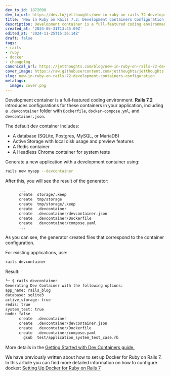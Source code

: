 ```yaml
---
dev_to_id: 1872098
dev_to_url: https://dev.to/jetthoughts/new-in-ruby-on-rails-72-development-containers-configuration-a57
title: 'New in Ruby on Rails 7.2: Development Containers Configuration'
description: Development container is a full-featured coding environment. Rails 7.2 introduces configurations for...
created_at: '2024-05-31T13:45:09Z'
edited_at: '2024-11-25T15:36:14Z'
draft: false
tags:
- rails
- ruby
- docker
- changelog
canonical_url: https://jetthoughts.com/blog/new-in-ruby-on-rails-72-development-containers-configuration/
cover_image: https://raw.githubusercontent.com/jetthoughts/jetthoughts.github.io/master/content/blog/new-in-ruby-on-rails-72-development-containers-configuration/cover.png
slug: new-in-ruby-on-rails-72-development-containers-configuration
metatags:
  image: cover.png
---
```


Development container is a full-featured coding environment. **Rails 7.2** introduces configurations for these containers in your application, including a `.devcontainer` folder with `Dockerfile`, `docker-compose.yml`, and `devcontainer.json`.

The default dev container includes:

- A database (SQLite, Postgres, MySQL, or MariaDB)
- Active Storage with local disk usage and preview features
- A Redis container
- A Headless Chrome container for system tests

Generate a new application with a development container using:
```bash
rails new myapp --devcontainer
```
After this, you will see the result of the generator:
```bash
      ...
      create  storage/.keep
      create  tmp/storage
      create  tmp/storage/.keep
      create  .devcontainer
      create  .devcontainer/devcontainer.json
      create  .devcontainer/Dockerfile
      create  .devcontainer/compose.yaml
      ...
```
As you can see, the generator created files that correspond to the container configuration.

For existing applications, use:
```bash
rails devcontainer
```
Result:
```bash
╰─ $ rails devcontainer
Generating Dev Container with the following options:
app_name: rails_blog
database: sqlite3
active_storage: true
redis: true
system_test: true
node: false
      create  .devcontainer
      create  .devcontainer/devcontainer.json
      create  .devcontainer/Dockerfile
      create  .devcontainer/compose.yaml
        gsub  test/application_system_test_case.rb
```

More details in the [Getting Started with Dev Containers guide.](https://edgeguides.rubyonrails.org/getting_started_with_devcontainer.html)

We have previously written about how to set up Docker for Ruby on Rails 7. In this article you can find more detailed information on how to configure docker:
[Setting Up Docker for Ruby on Rails 7](https://jetthoughts.com/blog/setting-up-docker-for-ruby-on-rails-7-beginners/)